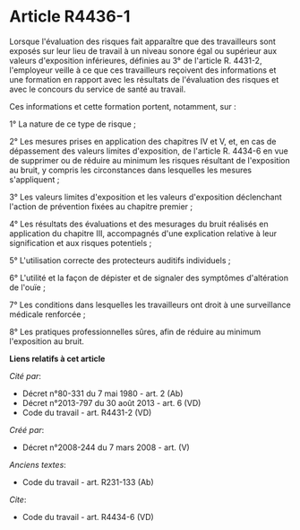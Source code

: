 # Article R4436-1

Lorsque l'évaluation des risques fait apparaître que des travailleurs sont exposés sur leur lieu de travail à un niveau
sonore égal ou supérieur aux valeurs d'exposition inférieures, définies au 3° de l'article R. 4431-2, l'employeur veille à ce
que ces travailleurs reçoivent des informations et une formation en rapport avec les résultats de l'évaluation des risques et
avec le concours du service de santé au travail. 

Ces informations et cette formation portent, notamment, sur : 

1° La nature de ce type de risque ; 

2° Les mesures prises en application des chapitres IV et V, et, en cas de dépassement des valeurs limites d'exposition, de
l'article R. 4434-6 en vue de supprimer ou de réduire au minimum les risques résultant de l'exposition au bruit, y compris
les circonstances dans lesquelles les mesures s'appliquent ; 

3° Les valeurs limites d'exposition et les valeurs d'exposition déclenchant l'action de prévention fixées au chapitre
premier ; 

4° Les résultats des évaluations et des mesurages du bruit réalisés en application du chapitre III, accompagnés d'une
explication relative à leur signification et aux risques potentiels ; 

5° L'utilisation correcte des protecteurs auditifs individuels ; 

6° L'utilité et la façon de dépister et de signaler des symptômes d'altération de l'ouïe ; 

7° Les conditions dans lesquelles les travailleurs ont droit à une surveillance médicale renforcée ; 

8° Les pratiques professionnelles sûres, afin de réduire au minimum l'exposition au bruit.

**Liens relatifs à cet article**

_Cité par_:

  - Décret n°80-331 du 7 mai 1980 - art. 2 (Ab)
  - Décret n°2013-797 du 30 août 2013 - art. 6 (VD)
  - Code du travail - art. R4431-2 (VD)

_Créé par_:

  - Décret n°2008-244 du 7 mars 2008 - art. (V)

_Anciens textes_:

  - Code du travail - art. R231-133 (Ab)

_Cite_:

  - Code du travail - art. R4434-6 (VD)
